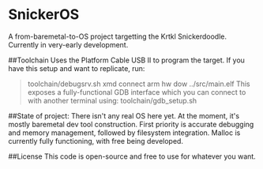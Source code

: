 # SnickerOS
A from-baremetal-to-OS project targetting the Krtkl Snickerdoodle. Currently in very-early development. 

##Toolchain 
Uses the Platform Cable USB II to program the target. If you have this setup and want to replicate, run: 
  >toolchain/debugsrv.sh
  >xmd
  >connect arm hw
  >dow ../src/main.elf
This exposes a fully-functional GDB interface which you can connect to with another terminal using:
  >toolchain/gdb_setup.sh
  
##State of project:
There isn't any real OS here yet. At the moment, it's mostly baremetal dev tool construction. First priority is accurate debugging and memory management, followed by filesystem integration. Malloc is currently fully functioning, with free being developed. 

##License
This code is open-source and free to use for whatever you want. 
